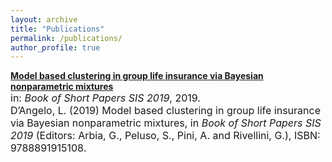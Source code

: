 ```yaml
---
layout: archive
title: "Publications"
permalink: /publications/
author_profile: true
---
```

[**Model based clustering in group life insurance via Bayesian nonparametric mixtures**](https://laura-dangelo.github.io/publication/Model_based_clustering)  <br> <font size="3">in: <i>Book of Short Papers SIS 2019</i>, 2019.
<br>
D’Angelo, L. (2019) Model based clustering in group life insurance via Bayesian nonparametric mixtures, in <i>Book of Short Papers SIS 2019</i> (Editors: Arbia, G., Peluso, S., Pini, A. and Rivellini, G.), ISBN: 9788891915108.</font>

